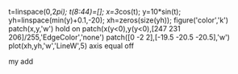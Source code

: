 t=linspace(0,2*pi);
t(8:44)=[]; 
x=3*cos(t);
y=10*sin(t);
yh=linspace(min(y)+0.1,-20);
xh=zeros(size(yh));
figure('color','k')
patch(x,y,'w')
hold on
patch(x(y<0),y(y<0),[247 231 206]/255,'EdgeColor','none')
patch([0 -2 2],[-19.5 -20.5 -20.5],'w')
plot(xh,yh,'w','LineW',5)
axis equal off

my add
